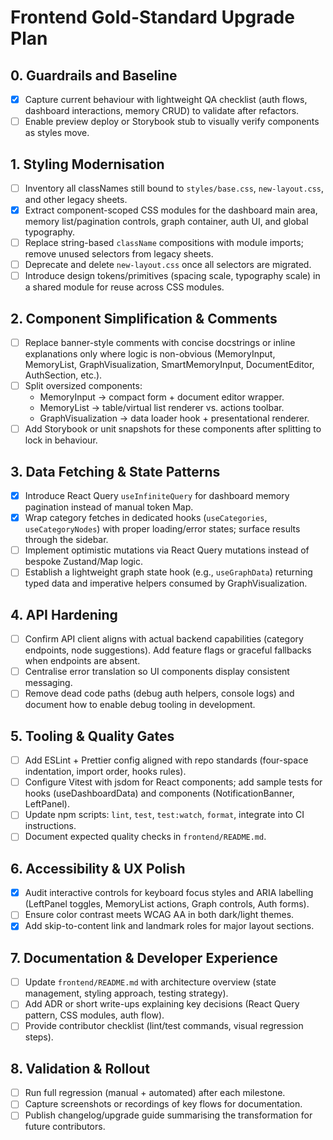 # Frontend Gold-Standard Upgrade Plan

## 0. Guardrails and Baseline
- [x] Capture current behaviour with lightweight QA checklist (auth flows, dashboard interactions, memory CRUD) to validate after refactors.
- [ ] Enable preview deploy or Storybook stub to visually verify components as styles move.

## 1. Styling Modernisation
- [ ] Inventory all classNames still bound to `styles/base.css`, `new-layout.css`, and other legacy sheets.
- [x] Extract component-scoped CSS modules for the dashboard main area, memory list/pagination controls, graph container, auth UI, and global typography.
- [ ] Replace string-based `className` compositions with module imports; remove unused selectors from legacy sheets.
- [ ] Deprecate and delete `new-layout.css` once all selectors are migrated.
- [ ] Introduce design tokens/primitives (spacing scale, typography scale) in a shared module for reuse across CSS modules.

## 2. Component Simplification & Comments
- [ ] Replace banner-style comments with concise docstrings or inline explanations only where logic is non-obvious (MemoryInput, MemoryList, GraphVisualization, SmartMemoryInput, DocumentEditor, AuthSection, etc.).
- [ ] Split oversized components:
  - MemoryInput → compact form + document editor wrapper.
  - MemoryList → table/virtual list renderer vs. actions toolbar.
  - GraphVisualization → data loader hook + presentational renderer.
- [ ] Add Storybook or unit snapshots for these components after splitting to lock in behaviour.

## 3. Data Fetching & State Patterns
- [x] Introduce React Query `useInfiniteQuery` for dashboard memory pagination instead of manual token Map.
- [x] Wrap category fetches in dedicated hooks (`useCategories`, `useCategoryNodes`) with proper loading/error states; surface results through the sidebar.
- [ ] Implement optimistic mutations via React Query mutations instead of bespoke Zustand/Map logic.
- [ ] Establish a lightweight graph state hook (e.g., `useGraphData`) returning typed data and imperative helpers consumed by GraphVisualization.

## 4. API Hardening
- [ ] Confirm API client aligns with actual backend capabilities (category endpoints, node suggestions). Add feature flags or graceful fallbacks when endpoints are absent.
- [ ] Centralise error translation so UI components display consistent messaging.
- [ ] Remove dead code paths (debug auth helpers, console logs) and document how to enable debug tooling in development.

## 5. Tooling & Quality Gates
- [ ] Add ESLint + Prettier config aligned with repo standards (four-space indentation, import order, hooks rules).
- [ ] Configure Vitest with jsdom for React components; add sample tests for hooks (useDashboardData) and components (NotificationBanner, LeftPanel).
- [ ] Update npm scripts: `lint`, `test`, `test:watch`, `format`, integrate into CI instructions.
- [ ] Document expected quality checks in `frontend/README.md`.

## 6. Accessibility & UX Polish
- [x] Audit interactive controls for keyboard focus styles and ARIA labelling (LeftPanel toggles, MemoryList actions, Graph controls, Auth forms).
- [ ] Ensure color contrast meets WCAG AA in both dark/light themes.
- [x] Add skip-to-content link and landmark roles for major layout sections.

## 7. Documentation & Developer Experience
- [ ] Update `frontend/README.md` with architecture overview (state management, styling approach, testing strategy).
- [ ] Add ADR or short write-ups explaining key decisions (React Query pattern, CSS modules, auth flow).
- [ ] Provide contributor checklist (lint/test commands, visual regression steps).

## 8. Validation & Rollout
- [ ] Run full regression (manual + automated) after each milestone.
- [ ] Capture screenshots or recordings of key flows for documentation.
- [ ] Publish changelog/upgrade guide summarising the transformation for future contributors.

